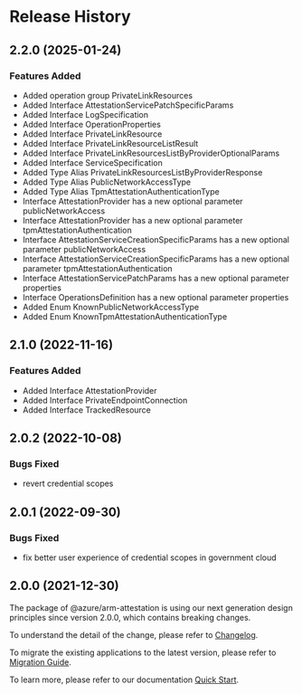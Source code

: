 # Release History
    
## 2.2.0 (2025-01-24)
    
### Features Added

  - Added operation group PrivateLinkResources
  - Added Interface AttestationServicePatchSpecificParams
  - Added Interface LogSpecification
  - Added Interface OperationProperties
  - Added Interface PrivateLinkResource
  - Added Interface PrivateLinkResourceListResult
  - Added Interface PrivateLinkResourcesListByProviderOptionalParams
  - Added Interface ServiceSpecification
  - Added Type Alias PrivateLinkResourcesListByProviderResponse
  - Added Type Alias PublicNetworkAccessType
  - Added Type Alias TpmAttestationAuthenticationType
  - Interface AttestationProvider has a new optional parameter publicNetworkAccess
  - Interface AttestationProvider has a new optional parameter tpmAttestationAuthentication
  - Interface AttestationServiceCreationSpecificParams has a new optional parameter publicNetworkAccess
  - Interface AttestationServiceCreationSpecificParams has a new optional parameter tpmAttestationAuthentication
  - Interface AttestationServicePatchParams has a new optional parameter properties
  - Interface OperationsDefinition has a new optional parameter properties
  - Added Enum KnownPublicNetworkAccessType
  - Added Enum KnownTpmAttestationAuthenticationType
    
    
## 2.1.0 (2022-11-16)
    
### Features Added

  - Added Interface AttestationProvider
  - Added Interface PrivateEndpointConnection
  - Added Interface TrackedResource
    
## 2.0.2 (2022-10-08)

### Bugs Fixed

  -  revert credential scopes

## 2.0.1 (2022-09-30)

### Bugs Fixed

  -  fix better user experience of credential scopes in government cloud

## 2.0.0 (2021-12-30)

The package of @azure/arm-attestation is using our next generation design principles since version 2.0.0, which contains breaking changes.

To understand the detail of the change, please refer to [Changelog](https://aka.ms/js-track2-changelog).

To migrate the existing applications to the latest version, please refer to [Migration Guide](https://aka.ms/js-track2-migration-guide).

To learn more, please refer to our documentation [Quick Start](https://aka.ms/azsdk/js/mgmt/quickstart).
